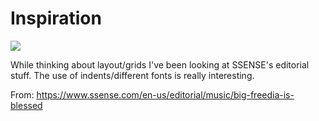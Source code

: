 # Inspiration

![](https://db-feed.s3.amazonaws.com/legacy/Screen_Shot_2018_12_03_at_8_06_38_PM-1543885816813.png)

While thinking about layout/grids I've been looking at SSENSE's editorial stuff. The use of indents/different fonts is really interesting.

From: https://www.ssense.com/en-us/editorial/music/big-freedia-is-blessed